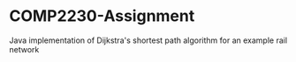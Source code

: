 # COMP2230-Assignment
Java implementation of Dijkstra's shortest path algorithm for an example rail network

